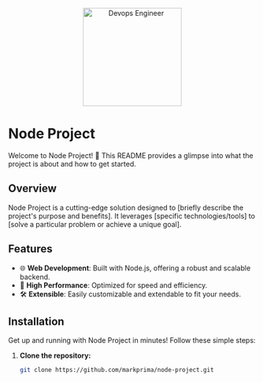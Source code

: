 <p align="center">
  <img src="https://media.tenor.com/fTn8nzYCO1QAAAAM/kuru-kuru-kuru.gif" alt="Devops Engineer" width="200">
</p>

# Node Project

Welcome to Node Project! 🚀 This README provides a glimpse into what the project is about and how to get started.

## Overview

Node Project is a cutting-edge solution designed to [briefly describe the project's purpose and benefits]. It leverages [specific technologies/tools] to [solve a particular problem or achieve a unique goal].

## Features

- 🌐 **Web Development**: Built with Node.js, offering a robust and scalable backend.
- 🚀 **High Performance**: Optimized for speed and efficiency.
- 🛠️ **Extensible**: Easily customizable and extendable to fit your needs.

## Installation

Get up and running with Node Project in minutes! Follow these simple steps:

1. **Clone the repository:**
   ```bash
   git clone https://github.com/markprima/node-project.git

